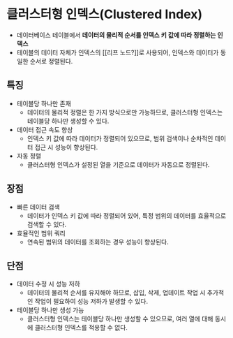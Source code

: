 # 클러스터형 인덱스(Clustered Index)
- 데이터베이스 테이블에서 **데이터의 물리적 순서를 인덱스 키 값에 따라 정렬하는 인덱스**
- 테이블의 데이터 자체가 인덱스의 [[리프 노드?]]로 사용되어, 인덱스와 데이터가 동일한 순서로 정렬된다.
## 특징
- 테이블당 하나만 존재
	- 데이터의 물리적 정렬은 한 가지 방식으로만 가능하므로, 클러스터형 인덱스는 테이블당 하나만 생성할 수 있다.
- 데이터 접근 속도 향상
	- 인덱스 키 값에 따라 데이터가 정렬되어 있으므로, 범위 검색이나 순차적인 데이터 접근 시 성능이 향상된다.
- 자동 정렬
	- 클러스터형 인덱스가 설정된 열을 기준으로 데이터가 자동으로 정렬된다.
## 장점
- 빠른 데이터 검색
	- 데이터가 인덱스 키 값에 따라 정렬되어 있어, 특정 범위의 데이터를 효율적으로 검색할 수 있다.
- 효율적인 범위 쿼리
	- 연속된 범위의 데이터를 조회하는 경우 성능이 향상된다.
## 단점
- 데이터 수정 시 성능 저하
	- 데이터의 물리적 순서를 유지해야 하므로, 삽입, 삭제, 업데이트 작업 시 추가적인 작업이 필요하여 성능 저하가 발생할 수 있다.
- 테이블당 하나만 생성 가능
	- 클러스터형 인덱스는 테이블당 하나만 생성할 수 있으므로, 여러 열에 대해 동시에 클러스터형 인덱스를 적용할 수 없다.